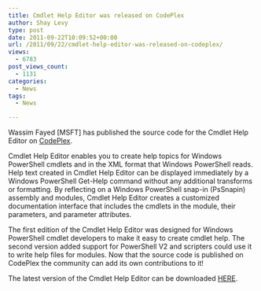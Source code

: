 ```yaml
---
title: Cmdlet Help Editor was released on CodePlex
author: Shay Levy
type: post
date: 2011-09-22T10:09:52+00:00
url: /2011/09/22/cmdlet-help-editor-was-released-on-codeplex/
views:
  - 6783
post_views_count:
  - 1131
categories:
  - News
tags:
  - News

---
```

Wassim Fayed [MSFT] has published the source code for the Cmdlet Help Editor on [CodePlex][1].

Cmdlet Help Editor enables you to create help topics for Windows PowerShell cmdlets and in the XML format that Windows PowerShell reads. Help text created in Cmdlet Help Editor can be displayed immediately by a Windows PowerShell Get-Help command without any additional transforms or formatting. By reflecting on a Windows PowerShell snap-in (PsSnapin) assembly and modules, Cmdlet Help Editor creates a customized documentation interface that includes the cmdlets in the module, their parameters, and parameter attributes.

The first edition of the Cmdlet Help Editor was designed for Windows PowerShell cmdlet developers to make it easy to create cmdlet help. The second version added support for PowerShell V2 and scripters could use it to write help files for modules. Now that the source code is published on CodePlex the community can add its own contributions to it!

The latest version of the Cmdlet Help Editor can be downloaded [HERE][2].

[1]: http://cmdlethelpeditor.codeplex.com/
[2]: http://blogs.msdn.com/b/powershell/archive/2011/02/24/cmdlet-help-editor-v2-0-with-module-support.aspx